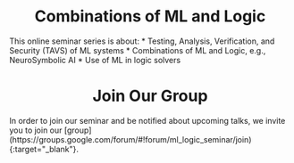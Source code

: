 <h1 style="text-align:center">Combinations of ML and Logic</h1>
This online seminar series is about:
* Testing, Analysis, Verification, and Security (TAVS) of ML systems
* Combinations of ML and Logic, e.g., NeuroSymbolic AI
* Use of ML in logic solvers

<h1 style="text-align:center">Join Our Group</h1>
In order to join our seminar and be notified about upcoming talks, we invite you to join our [group](https://groups.google.com/forum/#!forum/ml_logic_seminar/join){:target="_blank"}.
